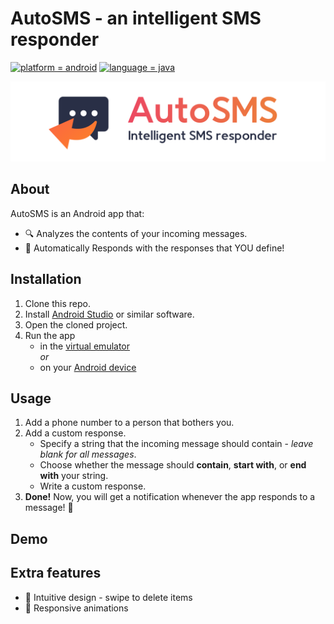 # AutoSMS - an intelligent SMS responder

[![platform = android](https://img.shields.io/badge/platform-android-brightgreen.svg)](#)
[![language = java](https://img.shields.io/badge/language-java-ffad3b.svg)](#)

![AutoSMS banner](/README_res/banner.png?raw=true)

## About
AutoSMS is an Android app that:
* 🔍 Analyzes the contents of your incoming messages.
* 💬 Automatically Responds with the responses that YOU define!

## Installation
1. Clone this repo.
2. Install [Android Studio](https://developer.android.com/studio) or similar software.
3. Open the cloned project.
4. Run the app
    * in the [virtual emulator](https://developer.android.com/studio/run/emulator)  
      *or*
    * on your [Android device](https://developer.android.com/studio/run/device)
    
## Usage
1. Add a phone number to a person that bothers you.
2. Add a custom response.
    * Specify a string that the incoming message should contain - *leave blank for all messages*.
    * Choose whether the message should **contain**, **start with**, or **end with** your string.
    * Write a custom response.
3. **Done!** Now, you will get a notification whenever the app responds to a message! 🎉

## Demo

## Extra features
* 👋 Intuitive design - swipe to delete items
* 🎯 Responsive animations
